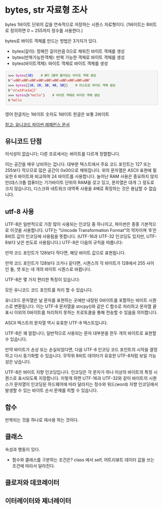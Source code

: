 # bytes, str 자료형 조사

bytes
1바이트 단위의 값을 연속적으로 저장하는 시퀀스 자료형이다.
(1바이트는 8비트로 정의하면 0 ~ 255까지 정수를 사용한다.)

bytes로 바이트 객체를 만드는 방법은 3가지가 있다.

- bytes(길이): 정해진 길이만큼 0으로 채워진 바이트 객체를 생성
- bytes(반복가능한객체): 반복 가능한 객체로 바이트 객체를 생성
- bytes(바이트객체): 바이트 객체로 바이트 객체를 생성

![bytes](bytes.png)

영어 한글자는 1바이트
숫자도 1바이트
한글은 보통 2바이트

[참고: 유니코드 파이썬 레페런스 문서](https://docs.python.org/ko/3/howto/unicode.html)

## 유니코드 단점

이식성이 없습니다; 다른 프로세서는 바이트를 다르게 정렬합니다.

이는 공간을 매우 낭비하는 겁니다. 대부분 텍스트에서 주요 코드 포인트는 127 또는 255보다 작으므로 많은 공간이 0x00으로 채워집니다. 위의 문자열은 ASCII 표현에 필요한 6 바이트와 비교하여 24 바이트를 사용합니다. 늘어난 RAM 사용은 중요하지 않지만(데스크톱 컴퓨터는 기가바이트 단위의 RAM을 갖고 있고, 문자열은 대개 그 정도로 크지 않습니다), 디스크와 네트워크 대역폭 사용을 4배로 확장하는 것은 용납할 수 없습니다.

## utf-8 사용

UTF-8은 일반적으로 가장 많이 사용되는 인코딩 중 하나이고, 파이썬은 종종 기본적으로 이것을 사용합니다. UTF는 “Unicode Transformation Format”의 약자이며 ‘8’은 8비트 값이 인코딩에 사용됨을 뜻합니다. (UTF-16과 UTF-32 인코딩도 있지만, UTF-8보다 낮은 빈도로 사용됩니다.) UTF-8은 다음의 규칙을 따릅니다:

만약 코드 포인트가 128보다 작다면, 해당 바이트 값으로 표현됩니다.

만약 코드 포인트가 128보다 크거나 같다면, 시퀀스의 각 바이트가 128에서 255 사이인 둘, 셋 또는 네 개의 바이트 시퀀스로 바뀝니다.

UTF-8은 몇 가지 편리한 특징이 있습니다:

모든 유니코드 코드 포인트를 처리 할 수 있습니다.

유니코드 문자열은 널 문자를 표현하는 곳에만 내장된 0바이트를 포함하는 바이트 시퀀스로 변환됩니다. 이는 UTF-8 문자열을 strcpy()와 같은 C 함수로 처리하고 문자열 끝 표시 이외의 0바이트를 처리하지 못하는 프로토콜을 통해 전송할 수 있음을 의미합니다.

ASCII 텍스트의 문자열 역시 유효한 UTF-8 텍스트입니다.

UTF-8은 꽤 알찹니다; 일반적으로 사용되는 문자 대부분을 한두 개의 바이트로 표현할 수 있습니다.

만약 바이트가 손상 또는 손실되었다면, 다음 UTF-8 인코딩 코드 포인트의 시작을 결정하고 다시 동기화할 수 있습니다. 무작위 8비트 데이터가 유효한 UTF-8처럼 보일 가능성은 낮습니다.

UTF-8은 바이트 지향 인코딩입니다. 인코딩은 각 문자가 하나 이상의 바이트의 특정 시퀀스로 표시되도록 지정합니다. 이렇게 하면 UTF-16과 UTF-32와 같이 바이트의 시퀀스가 문자열이 인코딩된 하드웨어에 따라 달라지는 정수와 워드(word) 지향 인코딩에서 발생할 수 있는 바이트 순서 문제를 피할 수 있습니다.

## 함수

반복되는 것을 하나로 재사용 하는 것이다.

## 클래스

속성과 행동이 있다.

- 함수와 클래스를 구분하는 조건은? class 에서 self, 어트리뷰트 데이터 값을 쓰는 조건에 따라서 달라진다.

## 클로저와 데코레이터

## 이터레이터와 제너레이터
